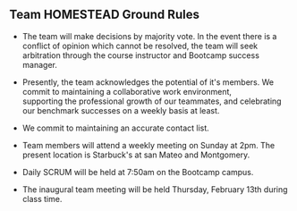## Team HOMESTEAD Ground Rules

* The team will make decisions by majority vote.  In the event there is a conflict of opinion which cannot be resolved,
  the team will seek arbitration through the course instructor and Bootcamp success manager.  

* Presently, the team acknowledges the potential of it's members.  We commit to maintaining a collaborative work environment,  
  supporting the professional growth of our teammates, and celebrating our benchmark successes on a weekly basis at least.  

* We commit to maintaining an accurate contact list.

* Team members will attend a weekly meeting on Sunday at 2pm.  The present location is Starbuck's at san Mateo and Montgomery.

* Daily SCRUM will be held at 7:50am on the Bootcamp campus.

* The inaugural team meeting will be held Thursday, February 13th during class time.  
